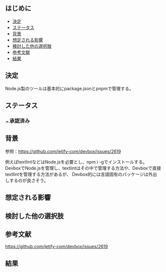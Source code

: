 ## はじめに

- [決定](#決定)
- [ステータス](#ステータス)
- [背景](#背景)
- [想定される影響](#想定される影響)
- [検討した他の選択肢](#検討した他の選択肢)
- [参考文献](#参考文献)
- [結果](#結果)

## 決定

Node.js製のツールは基本的にpackage.jsonとpnpmで管理する。

## ステータス

### <img src="https://raw.githubusercontent.com/FortAwesome/Font-Awesome/refs/heads/6.x/svgs/regular/circle-check.svg" width="10" alt="承認済み" /> 承認済み

## 背景

参照：https://github.com/jetify-com/devbox/issues/2619

例えばtextlintなどはNode.jsを必要とし、npm i -gでインストールする。
DevboxでNode.jsを管理し、textlintはその中で管理する方法や、Devboxで直接textlintを管理する方法があるが、
Devbox的には言語固有のパッケージは外出しするのが良さそう。

## 想定される影響

<!-- この変更によって、何が簡単になり、何が難しくなるか？ -->

## 検討した他の選択肢

<!-- 後から他の選択肢を考慮したか、気にする必要がないように書いておく -->

## 参考文献

https://github.com/jetify-com/devbox/issues/2619

## 結果

<!-- この変更によって、もたらされた結果を後で書き込む -->
